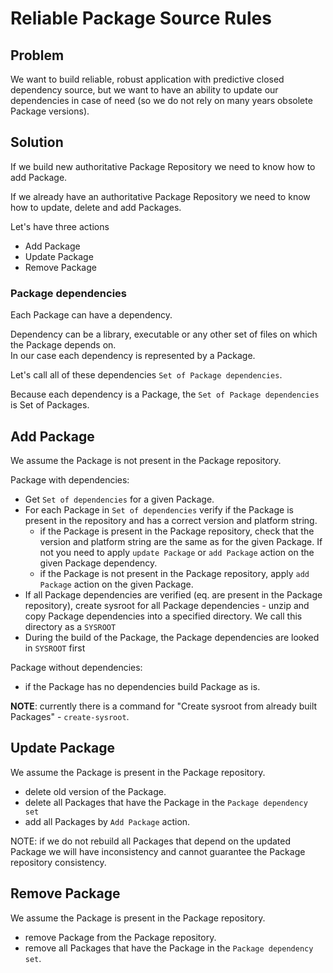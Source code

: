 
# Reliable Package Source Rules

## Problem

We want to build reliable, robust application with predictive closed dependency source, but we want
to have an ability to update our dependencies in case of need (so we do not rely on many years
obsolete Package versions).

## Solution

If we build new authoritative Package Repository we need to know how to add Package.

If we already have an authoritative Package Repository we need to know how to update, delete and add Packages.

Let's have three actions

- Add Package
- Update Package
- Remove Package

### Package dependencies

Each Package can have a dependency.

Dependency can be a library, executable or any other set of files on which the Package depends on.\
In our case each dependency is represented by a Package.

Let's call all of these dependencies `Set of Package dependencies`.

Because each dependency is a Package, the `Set of Package dependencies` is Set of Packages.

## Add Package

We assume the Package is not present in the Package repository.

Package with dependencies:

- Get `Set of dependencies` for a given Package.
- For each Package in `Set of dependencies` verify if the Package is present in the
  repository and has a correct version and platform string.
  - if the Package is present in the Package repository, check that the version
    and platform string are the same as for the given Package. If not you need to apply
    `update Package` or `add Package` action on the given Package dependency.
  - if the Package is not present in the Package repository, apply `add Package` action
    on the given Package.
- If all Package dependencies are verified (eq. are present in the Package repository),
  create sysroot for all Package dependencies - unzip and copy Package dependencies into a specified directory.
  We call this directory as a `SYSROOT`
- During the build of the Package, the Package dependencies are looked in `SYSROOT` first

Package without dependencies:

- if the Package has no dependencies build Package as is.

**NOTE**: currently there is a command for "Create sysroot from already built Packages" -
`create-sysroot`.

## Update Package

We assume the Package is present in the Package repository.

- delete old version of the Package.
- delete all Packages that have the Package in the `Package dependency set`
- add all Packages by `Add Package` action.

NOTE: if we do not rebuild all Packages that depend on the
updated Package we will have inconsistency and cannot guarantee the Package repository consistency.

## Remove Package

We assume the Package is present in the Package repository.

- remove Package from the Package repository.
- remove all Packages that have the Package in the `Package dependency set`.

